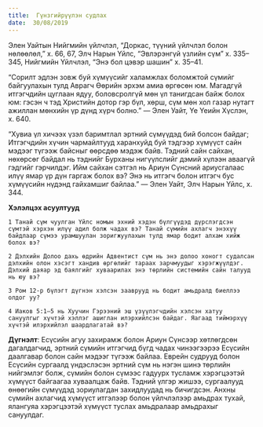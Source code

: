 ```yaml
---
title:  Гүнзгийрүүлэн судлах
date:  30/08/2019
---
```


Элен Уайтын Нийгмийн үйлчлэл, “Доркас, түүний үйлчлэл болон нөлөөлөл,” х. 66, 67, Элч Нарын Үйлс, “Эвлэрэнгүй үзлийн сүм” х. 335–345, Нийгмийн Үйлчлэл, “Энэ бол цэвэр шашин” х. 35–41.

“Сорилт эдлэн зовж буй хүмүүсийг халамжлах боломжтой сүмийг байгуулахын тулд Аврагч Өөрийн эрхэм амиа өргөсөн юм. Магадгүй итгэгчдийн цуглаан ядуу, боловсролгүй мөн үл танигдсан байж болох юм: гэсэн ч тэд Христийн дотор гэр бүл, хөрш, сүм мөн хол газар нутагт ажиллан мөнхийн үр дүнд хүрч болно.” — Элен Уайт, Үе Үеийн Хүслэн, х. 640.

“Хувиа үл хичээх үзэл баримтлал эртний сүмүүдэд бий болсон байдаг; Итгэгчдийн хүчин чармайлтууд харанхуйд буй тэдгээр хүмүүст сайн мэдээг түгээж байсныг өөрсдөө мэдэж байв. Тэдний сайн сайхан, нөхөрсөг байдал нь тэднийг Бурханы нигүүлслийг дэмий хүлээн аваагүй гэдгийг гэрчилдэг. Ийм сайхан сэтгэл нь Ариун Сүнсний ариусгалаас илүү ямар үр дүн гаргаж болох вэ? Энэ нь итгэгч болон итгэгч бус хүмүүсийн нүдэнд гайхамшиг байлаа.” — Элен Уайт, Элч Нарын Үйлс, х. 344.

**Хэлэлцэх асуултууд**

`1 Танай сүм чуулган Үйлс номын эхний хэдэн бүлгүүдэд дүрслэгдсэн сүмтэй хэрхэн илүү адил болж чадах вэ? Танай сүмийн ахлагч энэхүү байдлаар сүмээ урамшуулан зоригжуулахын тулд ямар бодит алхам хийж болох вэ?`

`2 Дэлхийн Долоо дахь өдрийн Адвентист сүм нь энэ долоо хоногт судалсан дэлхийн олон хэсэгт хандив өргөлийг тараах зарчмуудыг хэрэгжүүлдэг. Дэлхий даяар эд баялгийг хуваарилах энэ төрлийн системийн сайн талууд нь юу вэ?`

`3 Ром 12-р бүлэгт дүгнэн хэлсэн зааврууд нь бодит амьдралд биеллээ олдог уу?`

`4 Иаков 5:1–5 нь Хуучин Гэрээний эш үзүүлэгчдийн хэлсэн хатуу сануулгыг хүчтэй хэллэг ашиглан илэрхийлсэн байдаг. Яагаад тиймэрхүү хүчтэй илэрхийлэл шаардлагатай вэ?`

**Дүгнэлт**: Есүсийн агуу захирамж болон Ариун Сүнсээр хөтлөгдсөн дагалдагчид, эртний сүмийн итгэгчид бүгд чадах чинээгээрээ Есүсийн даалгавар болон сайн мэдээг түгээж байлаа. Еврейн судрууд болон Есүсийн сургаалд үндэслэсэн эртний сүм нь нэгэн шинэ төрлийн нийгэмлэг болж, сүмийн болон сүмээс гадуурх тусламж хэрэгцээтэй хүмүүст байгаагаа хуваалцаж байв. Тэдний үлгэр жишээ, сургаалууд өнөөгийн сүмүүдэд зориулагдан захидлуудад нь бичигдсэн. Анхны сүмийн ахлагчид хүмүүст итгэлээр болон үйлчлэлээр амьдрах тухай, ялангуяа хэрэгцээтэй хүмүүст туслах амьдралаар амьдрахыг сануулдаг.